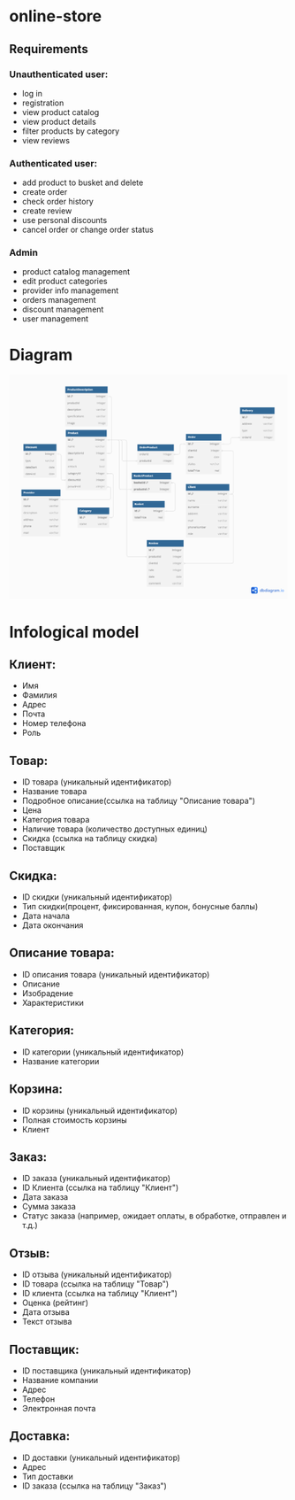 # online-store
## Requirements

### Unauthenticated user:
* log in 
* registration
* view product catalog
* view product details
* filter products by category
* view reviews

### Authenticated user:
* add product to busket and delete
* create order
* check order history
* create review
* use personal discounts
* cancel order or change order status

### Admin
* product catalog management
* edit product categories
* provider info management
* orders management
* discount management
* user management


# Diagram
![Image alt](https://github.com/A1nzz/db-labs/raw/main/schema.png)


# Infological model

## Клиент:
* Имя 
* Фамилия 
* Адрес
* Почта
* Номер телефона
* Роль

## Товар:
* ID товара (уникальный идентификатор)
* Название товара
* Подробное описание(ссылка на таблицу "Описание товара")
* Цена
* Категория товара
* Наличие товара (количество доступных единиц)
* Скидка (ссылка на таблицу скидка)
* Поставщик

## Скидка:
* ID скидки (уникальный идентификатор)
* Тип скидки(процент, фиксированная, купон, бонусные баллы)
* Дата начала
* Дата окончания

## Описание товара:
* ID описания товара (уникальный идентификатор)
* Описание 
* Изобрадение
* Характеристики

## Категория:
* ID категории (уникальный идентификатор)
* Название категории

## Корзина:
* ID корзины (уникальный идентификатор)
* Полная стоимость корзины
* Клиент

## Заказ:
* ID заказа (уникальный идентификатор)
* ID Клиента (ссылка на таблицу "Клиент")
* Дата заказа
* Сумма заказа
* Статус заказа (например, ожидает оплаты, в обработке, отправлен и т.д.)

## Отзыв:
* ID отзыва (уникальный идентификатор)
* ID товара (ссылка на таблицу "Товар")
* ID клиента (ссылка на таблицу "Клиент")
* Оценка (рейтинг)
* Дата отзыва
* Текст отзыва

## Поставщик:
* ID поставщика (уникальный идентификатор)
* Название компании
* Адрес
* Телефон
* Электронная почта

## Доставка: 
* ID доставки (уникальный идентификатор)
* Адрес
* Тип доставки
* ID заказа (ссылка на таблицу "Заказ")



